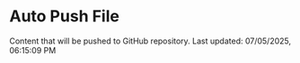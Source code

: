 # Auto Push File

Content that will be pushed to GitHub repository.
Last updated: 07/05/2025, 06:15:09 PM